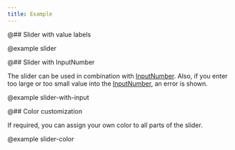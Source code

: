 ```yaml
---
title: Example
---
```


@## Slider with value labels

@example slider

@## Slider with InputNumber

The slider can be used in combination with [InputNumber](/components/input-number/). Also, if you enter too large or too small value into the [InputNumber](/components/input-number/), an error is shown.

@example slider-with-input

@## Color customization

If required, you can assign your own color to all parts of the slider.

@example slider-color

